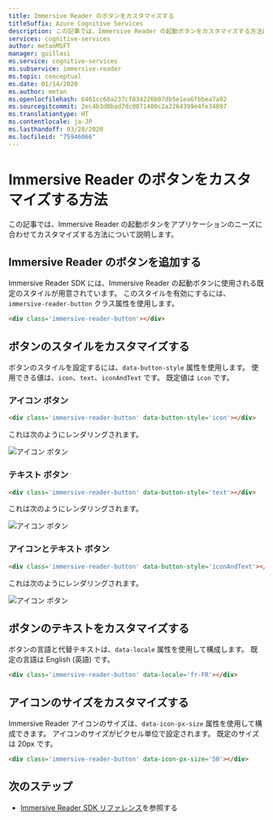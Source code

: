 ```yaml
---
title: Immersive Reader のボタンをカスタマイズする
titleSuffix: Azure Cognitive Services
description: この記事では、Immersive Reader の起動ボタンをカスタマイズする方法について説明します。
services: cognitive-services
author: metanMSFT
manager: guillasi
ms.service: cognitive-services
ms.subservice: immersive-reader
ms.topic: conceptual
ms.date: 01/14/2020
ms.author: metan
ms.openlocfilehash: 6461cc60a237cf834226b07db5e1ea6fbbea7a92
ms.sourcegitcommit: 2ec4b3d0bad7dc0071400c2a2264399e4fe34897
ms.translationtype: HT
ms.contentlocale: ja-JP
ms.lasthandoff: 03/28/2020
ms.locfileid: "75946066"
---
```

# <a name="how-to-customize-the-immersive-reader-button"></a>Immersive Reader のボタンをカスタマイズする方法

この記事では、Immersive Reader の起動ボタンをアプリケーションのニーズに合わせてカスタマイズする方法について説明します。

## <a name="add-the-immersive-reader-button"></a>Immersive Reader のボタンを追加する

Immersive Reader SDK には、Immersive Reader の起動ボタンに使用される既定のスタイルが用意されています。 このスタイルを有効にするには、`immersive-reader-button` クラス属性を使用します。

```html
<div class='immersive-reader-button'></div>
```

## <a name="customize-the-button-style"></a>ボタンのスタイルをカスタマイズする

ボタンのスタイルを設定するには、`data-button-style` 属性を使用します。 使用できる値は、`icon`、`text`、`iconAndText` です。 既定値は `icon` です。

### <a name="icon-button"></a>アイコン ボタン

```html
<div class='immersive-reader-button' data-button-style='icon'></div>
```

これは次のようにレンダリングされます。

![アイコン ボタン](./media/button-icon.png)

### <a name="text-button"></a>テキスト ボタン

```html
<div class='immersive-reader-button' data-button-style='text'></div>
```

これは次のようにレンダリングされます。

![アイコン ボタン](./media/button-text.png)

### <a name="icon-and-text-button"></a>アイコンとテキスト ボタン

```html
<div class='immersive-reader-button' data-button-style='iconAndText'></div>
```

これは次のようにレンダリングされます。

![アイコン ボタン](./media/button-icon-and-text.png)

## <a name="customize-the-button-text"></a>ボタンのテキストをカスタマイズする

ボタンの言語と代替テキストは、`data-locale` 属性を使用して構成します。 既定の言語は English (英語) です。

```html
<div class='immersive-reader-button' data-locale='fr-FR'></div>
```

## <a name="customize-the-size-of-the-icon"></a>アイコンのサイズをカスタマイズする

Immersive Reader アイコンのサイズは、`data-icon-px-size` 属性を使用して構成できます。 アイコンのサイズがピクセル単位で設定されます。 既定のサイズは 20px です。

```html
<div class='immersive-reader-button' data-icon-px-size='50'></div>
```

## <a name="next-steps"></a>次のステップ

* [Immersive Reader SDK リファレンス](./reference.md)を参照する
